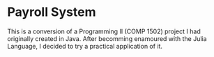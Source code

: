 # Payroll System
This is a conversion of a Programming II (COMP 1502) project I had originally created in Java. After becomming enamoured with the Julia Language, I decided to try a practical application of it.

